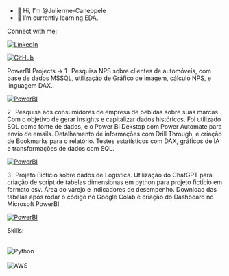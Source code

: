 - 👋 Hi, I’m @Julierme-Caneppele
- 🌱 I’m currently learning EDA.

Connect with me:

[![LinkedIn](https://img.shields.io/badge/LinkedIn-0077B5?style=for-the-badge&logo=linkedin&logoColor=white)](https://www.linkedin.com/in/julierme-brian-caneppele/)

[![GitHub](https://img.shields.io/badge/GitHub-100000?style=for-the-badge&logo=github&logoColor=white)](https://github.com/Julierme-Caneppele)

PowerBI Projects -> 
1- Pesquisa NPS sobre clientes de automóveis, com base de dados MSSQL, utilização de Gráfico de imagem, cálculo NPS, e linguagem DAX..

[![PowerBI](https://img.shields.io/badge/Microsoft-666666?style=for-the-badge&logo=microsoft&logoColor=white)](https://app.powerbi.com/view?r=eyJrIjoiZjc2NzE5OGEtNTM3OC00YmQ1LTg1YjQtNGFjNmQ0OGFhNmIyIiwidCI6ImU4Y2YyNjM5LTFmOTgtNGJiNC1iZDg5LWFiZDE0OTI4OTM3ZiJ9)


2- Pesquisa aos consumidores de empresa de bebidas sobre suas marcas. Com o objetivo de gerar insights e capitalizar dados históricos. Foi utilizado SQL como fonte de dados, e o Power BI Dekstop com Power Automate para envio de emails. Detalhamento de informações com Drill Through, e criação de Bookmarks para o relatório. Testes estatísticos com DAX, gráficos de IA e transformações de dados com SQL.

[![PowerBI](https://img.shields.io/badge/Microsoft-666666?style=for-the-badge&logo=microsoft&logoColor=white)](https://app.powerbi.com/view?r=eyJrIjoiZThjZjlhNGUtNDAzMS00ZDVmLTliZGEtNTE1NTQ1ZThjODlhIiwidCI6ImU4Y2YyNjM5LTFmOTgtNGJiNC1iZDg5LWFiZDE0OTI4OTM3ZiJ9
)

3- Projeto Fictício sobre dados de Logística. Utilização do ChatGPT para criação de script de tabelas dimensionas em python para projeto fictício em formato csv. Área do varejo e indicadores de desempenho. Download das tabelas após rodar o código no Google Colab e criação do Dashboard no Microsoft PowerBI.

[![PowerBI](https://img.shields.io/badge/Microsoft-666666?style=for-the-badge&logo=microsoft&logoColor=white)](https://app.powerbi.com/view?r=eyJrIjoiYWM4NjFkOWUtOTIyNi00Yzc0LTk1OWYtMDk1NThmNTliY2NjIiwidCI6ImU4Y2YyNjM5LTFmOTgtNGJiNC1iZDg5LWFiZDE0OTI4OTM3ZiJ9
)

Skills:
<div style="display: inline_block"><br/>
  <img aling="center" alt="Python" src="https://img.shields.io/badge/Python-3776AB?style=for-the-badge&logo=python&logoColor=white"/>
</div>

<div style="display: inline_block"><br/>
  <img aling="center" alt="AWS" src="https://img.shields.io/badge/Amazon_AWS-FF9900?style=for-the-badge&logo=amazonaws&logoColor=white"/>
</div>
